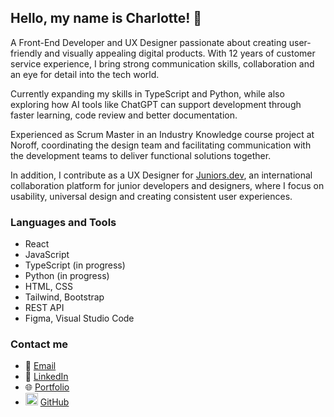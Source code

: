 ## Hello, my name is Charlotte! 🤗

A Front-End Developer and UX Designer passionate about creating user-friendly and visually appealing digital products.
With 12 years of customer service experience, I bring strong communication skills, collaboration and an eye for detail into the tech world.

Currently expanding my skills in TypeScript and Python, while also exploring how AI tools like ChatGPT can support development through faster learning, code review and better documentation.

Experienced as Scrum Master in an Industry Knowledge course project at Noroff, coordinating the design team and facilitating communication with the development teams to deliver functional solutions together.

In addition, I contribute as a UX Designer for [Juniors.dev](https://github.com/Juniors-Dev), an international collaboration platform for junior developers and designers, where I focus on usability, universal design and creating consistent user experiences.

### Languages and Tools
- React
- JavaScript
- TypeScript (in progress)
- Python (in progress)
- HTML, CSS
- Tailwind, Bootstrap
- REST API
- Figma, Visual Studio Code

### Contact me
- 📧 [Email](mailto:charlottevalset@gmail.com)  
- 💼 [LinkedIn](https://www.linkedin.com/in/charlotte-valset-6195b521a/)  
- 🌐 [Portfolio](https://www.charlottevalset.no/)  
- <img src="https://github.githubassets.com/images/modules/logos_page/GitHub-Mark.png" width="20" alt="GitHub logo"> [GitHub](https://github.com/charlottevalset)


